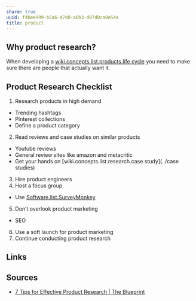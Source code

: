 ```yaml
---
share: true
uuid: f4bee999-b5a6-47d0-a0b3-d87d0ca0e54a
title: product
---
```

## Why product research?

When developing a [wiki.concepts.list.products.life cycle](../.md) you need to make sure there are people that actually want it.

## Product Research Checklist

1. Research products in high demand
  * Trending hashtags
  * Pinterest collections
  * Define a product category
2. Read reviews and case studies on similar products
  * Youtube reviews
  * General review sites like amazon and metacritic
  * Get your hands on [wiki.concepts.list.research.case study](../case studies)
3. Hire product engineers
4. Host a focus group
  * Use [Software.list.SurveyMonkey](../dentropydaemon-wiki/Software/List/SurveyMonkey)
5. Don’t overlook product marketing
  * SEO
6. Use a soft launch for product marketing
7. Continue conducting product research

## Links

## Sources

* [7 Tips for Effective Product Research | The Blueprint](https://www.fool.com/the-blueprint/product-research/)
